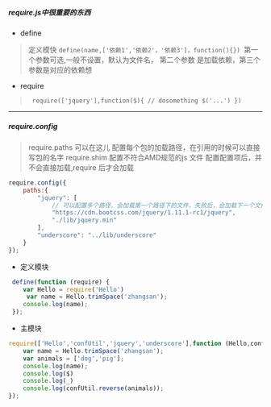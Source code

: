 
##### require.js中很重要的东西
* define
 >  定义模快 `define(name,['依赖1','依赖2'，'依赖3']，function(){}) `第一个参数可选,一般不设置，默认为文件名，
第二个参数 是加载依赖，第三个参数是对应的依赖想
* require
> ` require(['jquery'],function($){
     // dosomething $('...')
  })`
---
##### require.config
 >require.paths  可以在这儿 配置每个包的加载路径，在引用的时候可以直接写包的名字
 > require.shim  配置不符合AMD规范的js 文件
 配置配置项后，并不会直接加载,require 后才会加载

```js
require.config({
    paths:{
        "jquery": [
            // 可以配置多个路径，会加载第一个路径下的文件，失败后，会加载下一个文件
            "https://cdn.bootcss.com/jquery/1.11.1-rc1/jquery",
            "./lib/jquery.min"
        ],
        "underscore": "../lib/underscore"
    }
});
```

- 定义模块
```js
 define(function (require) {
    var Hello = require('Hello')
     var name = Hello.trimSpace('zhangsan');
    console.log(name);
 });
```


- 主模块
```js
require(['Hello','confUtil','jquery','underscore'],function (Hello,confUtil,$,_) {
    var name = Hello.trimSpace('zhangsan');
    var animals = ['dog','pig'];
    console.log(name);
    console.log($)
    console.log(_)
    console.log(confUtil.reverse(animals));
});
```

